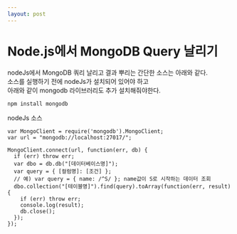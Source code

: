 ```yaml
---
layout: post
---
```


# Node.js에서 MongoDB Query 날리기

nodeJs에서 MongoDB 쿼리 날리고 결과 뿌리는 간단한 소스는 아래와 같다.  
소스를 실행하기 전에 nodeJs가 설치되어 있어야 하고  
아래와 같이 mongodb 라이브러리도 추가 설치해줘야한다.  
```
npm install mongodb
```



nodeJs 소스  
```
var MongoClient = require('mongodb').MongoClient;
var url = "mongodb://localhost:27017/";

MongoClient.connect(url, function(err, db) {
  if (err) throw err;
  var dbo = db.db("[데이터베이스명]");
  var query = { [컬럼명]: [조건] };
  // 예) var query = { name: /^S/ }; name값이 S로 시작하는 데이터 조회
  dbo.collection("[테이블명]").find(query).toArray(function(err, result) {
    if (err) throw err;
    console.log(result);
    db.close();
  });
});
```

